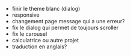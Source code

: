 - finir le theme blanc (dialog)
- responsive
- changement page message qui a une erreur?
- fix le dialog qui permet de toujours scroller
- fix le carousel
- calculatrice ou autre projet
- traduction en anglais?
